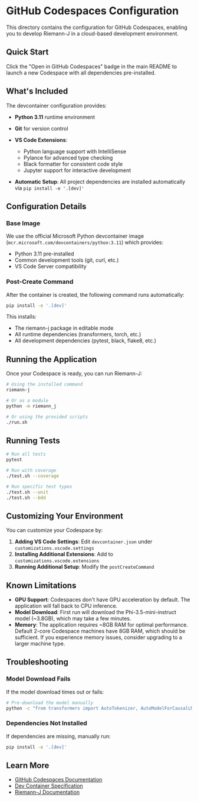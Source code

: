 # GitHub Codespaces Configuration

This directory contains the configuration for GitHub Codespaces, enabling you to develop Riemann-J in a cloud-based development environment.

## Quick Start

Click the "Open in GitHub Codespaces" badge in the main README to launch a new Codespace with all dependencies pre-installed.

## What's Included

The devcontainer configuration provides:

- **Python 3.11** runtime environment
- **Git** for version control
- **VS Code Extensions**:
  - Python language support with IntelliSense
  - Pylance for advanced type checking
  - Black formatter for consistent code style
  - Jupyter support for interactive development

- **Automatic Setup**: All project dependencies are installed automatically via `pip install -e '.[dev]'`

## Configuration Details

### Base Image

We use the official Microsoft Python devcontainer image (`mcr.microsoft.com/devcontainers/python:3.11`) which provides:
- Python 3.11 pre-installed
- Common development tools (git, curl, etc.)
- VS Code Server compatibility

### Post-Create Command

After the container is created, the following command runs automatically:
```bash
pip install -e '.[dev]'
```

This installs:
- The riemann-j package in editable mode
- All runtime dependencies (transformers, torch, etc.)
- All development dependencies (pytest, black, flake8, etc.)

## Running the Application

Once your Codespace is ready, you can run Riemann-J:

```bash
# Using the installed command
riemann-j

# Or as a module
python -m riemann_j

# Or using the provided scripts
./run.sh
```

## Running Tests

```bash
# Run all tests
pytest

# Run with coverage
./test.sh --coverage

# Run specific test types
./test.sh --unit
./test.sh --bdd
```

## Customizing Your Environment

You can customize your Codespace by:

1. **Adding VS Code Settings**: Edit `devcontainer.json` under `customizations.vscode.settings`
2. **Installing Additional Extensions**: Add to `customizations.vscode.extensions`
3. **Running Additional Setup**: Modify the `postCreateCommand`

## Known Limitations

- **GPU Support**: Codespaces don't have GPU acceleration by default. The application will fall back to CPU inference.
- **Model Download**: First run will download the Phi-3.5-mini-instruct model (~3.8GB), which may take a few minutes.
- **Memory**: The application requires ~8GB RAM for optimal performance. Default 2-core Codespace machines have 8GB RAM, which should be sufficient. If you experience memory issues, consider upgrading to a larger machine type.

## Troubleshooting

### Model Download Fails
If the model download times out or fails:
```bash
# Pre-download the model manually
python -c "from transformers import AutoTokenizer, AutoModelForCausalLM; AutoTokenizer.from_pretrained('microsoft/Phi-3.5-mini-instruct'); AutoModelForCausalLM.from_pretrained('microsoft/Phi-3.5-mini-instruct')"
```

### Dependencies Not Installed
If dependencies are missing, manually run:
```bash
pip install -e '.[dev]'
```

## Learn More

- [GitHub Codespaces Documentation](https://docs.github.com/en/codespaces)
- [Dev Container Specification](https://containers.dev/)
- [Riemann-J Documentation](../docs/)
